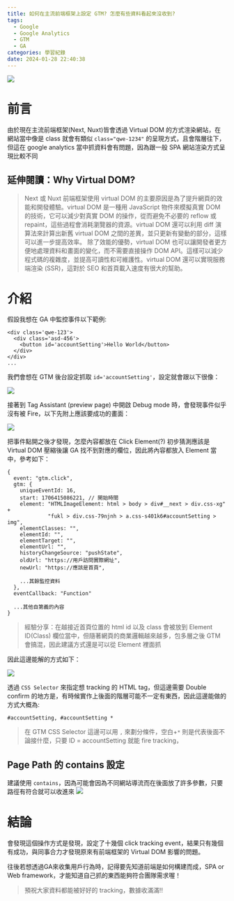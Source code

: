 ```yaml
---
title: 如何在主流前端框架上設定 GTM? 怎麼有些資料看起來沒收到?
tags:
  - Google
  - Google Analytics
  - GTM
  - GA
categories: 學習紀錄
date: 2024-01-28 22:40:38
---
```



![](https://nijialin.com/images/2024/ga/_ec6ea3df-b7a1-45d4-9e66-e78f2b2eeb79.jpeg)

# 前言

由於現在主流前端框架(Next, Nuxt)皆會透過 Virtual DOM 的方式渲染網站，在網站當中像是 class 就會有類似 `class="qwe-1234"` 的呈現方式，且會階層往下，但這在 google analytics 當中抓資料會有問題，因為跟一般 SPA 網站渲染方式呈現比較不同

<!-- more -->

## 延伸閱讀：Why Virtual DOM?

> Next 或 Nuxt 前端框架使用 virtual DOM 的主要原因是為了提升網頁的效能和開發體驗。virtual DOM 是一種用 JavaScript 物件來模擬真實 DOM 的技術，它可以減少對真實 DOM 的操作，從而避免不必要的 reflow 或 repaint，這些過程會消耗瀏覽器的資源。virtual DOM 還可以利用 diff 演算法來計算出新舊 virtual DOM 之間的差異，並只更新有變動的部分，這樣可以進一步提高效率。
> 除了效能的優勢，virtual DOM 也可以讓開發者更方便地處理資料和畫面的變化，而不需要直接操作 DOM API。這樣可以減少程式碼的複雜度，並提高可讀性和可維護性。virtual DOM 還可以實現服務端渲染 (SSR)，這對於 SEO 和首頁載入速度有很大的幫助。

# 介紹

假設我想在 GA 中監控事件以下範例:

```
<div class='qwe-123'>
  <div class='asd-456'>
    <button id='accountSetting'>Hello World</button>
  </div>
</div>
...
```

我們會想在 GTM 後台設定抓取 `id='accountSetting'`，設定就會跟以下很像：

![](https://nijialin.com/images/2024/ga/1.png)

接著到 Tag Assistant (preview page) 中開啟 Debug mode 時，會發現事件似乎沒有被 Fire，以下先附上應該要成功的畫面：

![](https://nijialin.com/images/2024/ga/4.png)

把事件點開之後才發現，怎麼內容都放在 Click Element(?) 初步猜測應該是 Virtual DOM 壓縮後讓 GA 找不到對應的欄位，因此將內容都放入 Element 當中，參考如下：

```
{
  event: "gtm.click",
  gtm: {
    uniqueEventId: 16,
    start: 1706415086221, // 開始時間
    element: "HTMLImageElement: html > body > div#__next > div.css-xg" +
             "fukl > div.css-79njnh > a.css-s401k6#accountSetting > img",
    elementClasses: "",
    elementId: "",
    elementTarget: "",
    elementUrl: "",
    historyChangeSource: "pushState",
    oldUrl: "https://用戶訪問實際網址",
    newUrl: "https://應該是首頁",

    ...其餘監控資料
  },
  eventCallback: "Function"

  ...其他自第義的內容
}
```

> 經驗分享：在越接近首頁位置的 html id 以及 class 會被放到 Element ID(Class) 欄位當中，但隨著網頁的商業邏輯越來越多，包多層之後 GTM 會搞混，因此建議方式還是可以從 Element 裡面抓

因此這邊能解的方式如下：

![](https://nijialin.com/images/2024/ga/2.png)

透過 `CSS Selector` 來指定想 tracking 的 HTML tag，但這邊需要 Double confirm 的地方是，有時候實作上後面的階層可能不一定有東西，因此這邊能做的方式大概為:

```
#accountSetting, #accountSetting *
```

> 在 GTM CSS Selector 這邊可以用 `,` 來劃分條件，空白+`*` 則是代表後面不論接什麼，只要 ID = accountSetting 就能 fire tracking，

## Page Path 的 contains 設定

建議使用 `contains`，因為可能會因為不同網站導流而在後面放了許多參數，只要路徑有符合就可以收進來
![](https://nijialin.com/images/2024/ga/3.png)

# 結論

會發現這個操作方式是發現，設定了十幾個 click tracking event，結果只有幾個有成功，與同事合力才發現原來有前端框架的 Virtual DOM 影響的問題。

往後若想透過GA來收集用戶行為時，記得要先知道前端是如何構建而成，SPA or Web framework，才能知道自己抓的東西能夠符合團隊需求喔！

> 預祝大家資料都能被好好的 tracking，數據收滿滿!!
